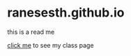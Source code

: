 # ranesesth.github.io
this is a read me

[click me](http://ranesesth.github.io/wpd) to see my class page
